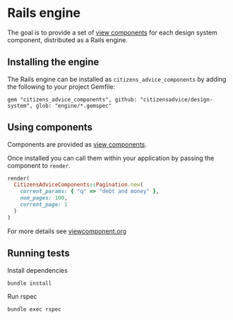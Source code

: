 # Rails engine

The goal is to provide a set of [view components](https://viewcomponent.org/) for each design system component, distributed as a Rails engine.

## Installing the engine

The Rails engine can be installed as `citizens_advice_components` by adding the following to your project Gemfile:

```
gem "citizens_advice_components", github: "citizensadvice/design-system", glob: "engine/*.gemspec"
```

## Using components

Components are provided as [view components](https://viewcomponent.org/).

Once installed you can call them within your application by passing the component to `render`.

```rb
render(
  CitizensAdviceComponents::Pagination.new(
    current_params: { "q" => "debt and money" },
    num_pages: 100,
    current_page: 1
  )
)
```

For more details see [viewcomponent.org](https://viewcomponent.org/)

## Running tests

Install dependencies

```sh
bundle install
```

Run rspec

```sh
bundle exec rspec
```
